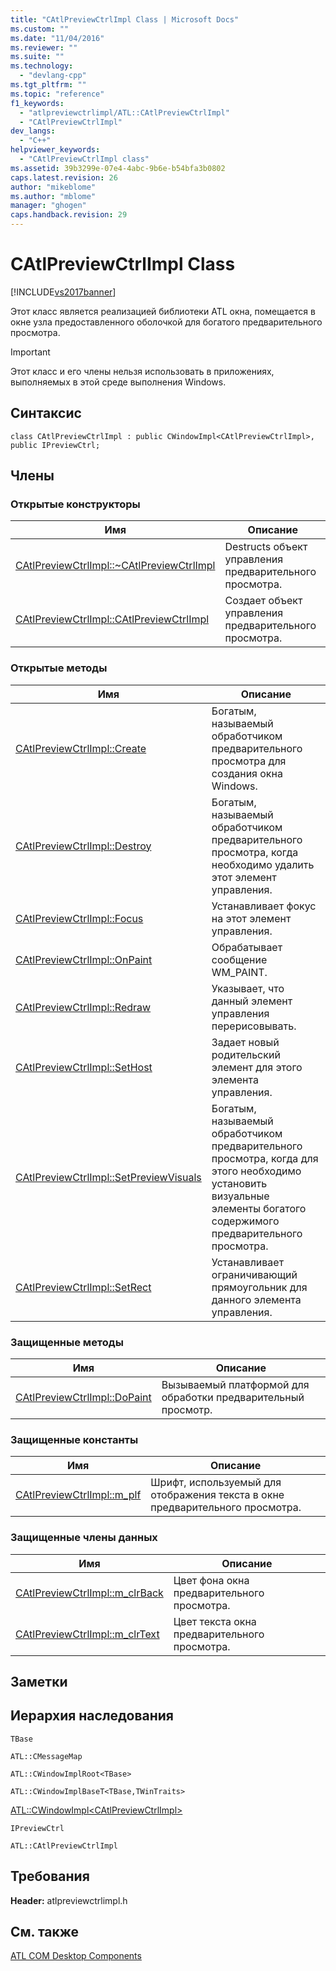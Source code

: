 ```yaml
---
title: "CAtlPreviewCtrlImpl Class | Microsoft Docs"
ms.custom: ""
ms.date: "11/04/2016"
ms.reviewer: ""
ms.suite: ""
ms.technology: 
  - "devlang-cpp"
ms.tgt_pltfrm: ""
ms.topic: "reference"
f1_keywords: 
  - "atlpreviewctrlimpl/ATL::CAtlPreviewCtrlImpl"
  - "CAtlPreviewCtrlImpl"
dev_langs: 
  - "C++"
helpviewer_keywords: 
  - "CAtlPreviewCtrlImpl class"
ms.assetid: 39b3299e-07e4-4abc-9b6e-b54bfa3b0802
caps.latest.revision: 26
author: "mikeblome"
ms.author: "mblome"
manager: "ghogen"
caps.handback.revision: 29
---
```

# CAtlPreviewCtrlImpl Class
[!INCLUDE[vs2017banner](../../assembler/inline/includes/vs2017banner.md)]

Этот класс является реализацией библиотеки ATL окна, помещается в окне узла предоставленного оболочкой для богатого предварительного просмотра.  
  
> [!IMPORTANT]
>  Этот класс и его члены нельзя использовать в приложениях, выполняемых в этой среде выполнения Windows.  
  
## Синтаксис  
  
```  
class CAtlPreviewCtrlImpl : public CWindowImpl<CAtlPreviewCtrlImpl>, public IPreviewCtrl;  
```  
  
## Члены  
  
### Открытые конструкторы  
  
|Имя|Описание|  
|---------|--------------|  
|[CAtlPreviewCtrlImpl::~CAtlPreviewCtrlImpl](../Topic/CAtlPreviewCtrlImpl::~CAtlPreviewCtrlImpl.md)|Destructs объект управления предварительного просмотра.|  
|[CAtlPreviewCtrlImpl::CAtlPreviewCtrlImpl](../Topic/CAtlPreviewCtrlImpl::CAtlPreviewCtrlImpl.md)|Создает объект управления предварительного просмотра.|  
  
### Открытые методы  
  
|Имя|Описание|  
|---------|--------------|  
|[CAtlPreviewCtrlImpl::Create](../Topic/CAtlPreviewCtrlImpl::Create.md)|Богатым, называемый обработчиком предварительного просмотра для создания окна Windows.|  
|[CAtlPreviewCtrlImpl::Destroy](../Topic/CAtlPreviewCtrlImpl::Destroy.md)|Богатым, называемый обработчиком предварительного просмотра, когда необходимо удалить этот элемент управления.|  
|[CAtlPreviewCtrlImpl::Focus](../Topic/CAtlPreviewCtrlImpl::Focus.md)|Устанавливает фокус на этот элемент управления.|  
|[CAtlPreviewCtrlImpl::OnPaint](../Topic/CAtlPreviewCtrlImpl::OnPaint.md)|Обрабатывает сообщение WM\_PAINT.|  
|[CAtlPreviewCtrlImpl::Redraw](../Topic/CAtlPreviewCtrlImpl::Redraw.md)|Указывает, что данный элемент управления перерисовывать.|  
|[CAtlPreviewCtrlImpl::SetHost](../Topic/CAtlPreviewCtrlImpl::SetHost.md)|Задает новый родительский элемент для этого элемента управления.|  
|[CAtlPreviewCtrlImpl::SetPreviewVisuals](../Topic/CAtlPreviewCtrlImpl::SetPreviewVisuals.md)|Богатым, называемый обработчиком предварительного просмотра, когда для этого необходимо установить визуальные элементы богатого содержимого предварительного просмотра.|  
|[CAtlPreviewCtrlImpl::SetRect](../Topic/CAtlPreviewCtrlImpl::SetRect.md)|Устанавливает ограничивающий прямоугольник для данного элемента управления.|  
  
### Защищенные методы  
  
|Имя|Описание|  
|---------|--------------|  
|[CAtlPreviewCtrlImpl::DoPaint](../Topic/CAtlPreviewCtrlImpl::DoPaint.md)|Вызываемый платформой для обработки предварительный просмотр.|  
  
### Защищенные константы  
  
|Имя|Описание|  
|---------|--------------|  
|[CAtlPreviewCtrlImpl::m\_plf](../Topic/CAtlPreviewCtrlImpl::m_plf.md)|Шрифт, используемый для отображения текста в окне предварительного просмотра.|  
  
### Защищенные члены данных  
  
|Имя|Описание|  
|---------|--------------|  
|[CAtlPreviewCtrlImpl::m\_clrBack](../Topic/CAtlPreviewCtrlImpl::m_clrBack.md)|Цвет фона окна предварительного просмотра.|  
|[CAtlPreviewCtrlImpl::m\_clrText](../Topic/CAtlPreviewCtrlImpl::m_clrText.md)|Цвет текста окна предварительного просмотра.|  
  
## Заметки  
  
## Иерархия наследования  
 `TBase`  
  
 `ATL::CMessageMap`  
  
 `ATL::CWindowImplRoot<TBase>`  
  
 `ATL::CWindowImplBaseT<TBase,TWinTraits>`  
  
 [ATL::CWindowImpl\<CAtlPreviewCtrlImpl\>](../Topic/CWindowImpl%20Class.md)  
  
 `IPreviewCtrl`  
  
 `ATL::CAtlPreviewCtrlImpl`  
  
## Требования  
 **Header:**  atlpreviewctrlimpl.h  
  
## См. также  
 [ATL COM Desktop Components](../../atl/atl-com-desktop-components.md)